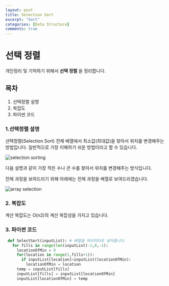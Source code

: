 ```yaml
---
layout: post
title: Selection Sort
excerpt: "Sort"
categories: [Data Structure]
comments: true
---
```


# 선택 정렬
개인정리 및 기억하기 위해서 **선택 정렬** 을 정리합니다.

## 목차
1. 선택정렬 설명
2. 복잡도
3. 파이썬 코드



### 1.선택정렬 설명
선택정렬(Selection Sort) 전체 배열에서 최소값(최대값)을 찾아서 위치를 변경해주는 방법입니다.
일반적으로 가장 이해하기 쉬운 방법이라고 할 수 있습니다. 

![selection sorting](https://user-images.githubusercontent.com/26396102/49590467-54142700-f9af-11e8-9dff-cb619b6311cf.PNG)

다음 설명과 같이 가장 작은 수나 큰 수를 찾아서 위치를 변경해주는 방식입니다. 

전체 과정을 보여드리기 위해 아래에는 전체 과정을 배열로 보여드리겠습니다.

![array selection](https://user-images.githubusercontent.com/26396102/49590585-989fc280-f9af-11e8-80f1-1b2da92ddfa2.PNG)

### 2. 복잡도

계산 복잡도는 O(n2)의 계산 복잡성을 가지고 있습니다.

### 3. 파이썬 코드

```python
 def SelectSort(inputList): # 배열을 파라미터로 넣어줍니다.
   for fills in range(len(inputList)-1,0,-1):
     locationOfMin = 0
     for(location in range(1,fills+1)):
       if inputList[location]<inputList(locationOfMin):
         locationOfMin = location
     temp = inputList[fills]
     inputList[fills] = inputList[locationOfMin]
     inputList[locationOfMin] = temp
```





